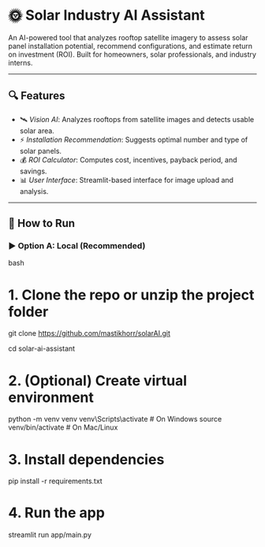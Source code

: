 # 🌞 Solar Industry AI Assistant

An AI-powered tool that analyzes rooftop satellite imagery to assess solar panel installation potential, recommend configurations, and estimate return on investment (ROI). Built for homeowners, solar professionals, and industry interns.

---

## 🔍 Features

- 🛰️ *Vision AI*: Analyzes rooftops from satellite images and detects usable solar area.
- ⚡ *Installation Recommendation*: Suggests optimal number and type of solar panels.
- 💰 *ROI Calculator*: Computes cost, incentives, payback period, and savings.
- 📊 *User Interface*: Streamlit-based interface for image upload and analysis.

---


## 🚀 How to Run

### ▶️ Option A: Local (Recommended)

bash
# 1. Clone the repo or unzip the project folder
git clone  https://github.com/mastikhorr/solarAI.git

cd solar-ai-assistant

# 2. (Optional) Create virtual environment
python -m venv venv
venv\\Scripts\\activate  # On Windows
source venv/bin/activate # On Mac/Linux

# 3. Install dependencies
pip install -r requirements.txt

# 4. Run the app
streamlit run app/main.py
